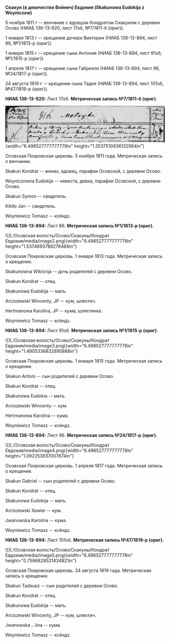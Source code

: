 **Скакун (в девичестве Войнич) Евдокия (Skakunowa Eudokija z
Woyniczow)**

5 ноября 1811 г -- венчание с вдовцом Кондратом Скакуном с деревни Осово
(НИАБ 136-13-920, лист 17об, №7/1811-б (ориг)).

1 января 1813 г -- крещение дочери Виктории (НИАБ 136-13-894, лист 86,
№1/1813-р (ориг)).

1 января 1815 г -- крещение сына Антония (НИАБ 136-13-894, лист 91об,
№1/1815-р (ориг)).

1 апреля 1817 г -- крещение сына Габриэля (НИАБ 136-13-894, лист 96,
№24/1817-р (ориг)).

24 августа 1819 г -- крещение сына Тадея (НИАБ 136-13-894, лист 101об,
№47/1819-р (ориг)).

**НИАБ 136-13-920:** Лист 17об. **Метрическая запись №7/1811-б (ориг).**

![](./media/00442ceea8cf26b627c854ec4f979d83409d197b.png){width="6.496527777777778in"
height="1.3537510936132984in"}

Осовская Покровская церковь. 5 ноября 1811 года. Метрическая запись о
венчании.

Skakun Kondrat -- жених, вдовец, парафии Осовской, с деревни Осово.

Woyniczowna Eudokija -- невеста, девка, парафии Осовской, с деревни
Осово.

Skakun Symon -- свидетель.

Kikiło Jan -- свидетель.

Woyniewicz Tomasz -- ксёндз.

**НИАБ 136-13-894:** Лист 86. **Метрическая запись №1/1813-р (ориг).**

![](./Осовская волость/Осово/Скакуны/Кондрат Евдокия/media/image2.png){width="6.496527777777778in"
height="1.5374693788276466in"}

Осовская Покровская церковь. 1 января 1813 года. Метрическая запись о
крещении.

Skakunowna Wiktorija -- дочь родителей с деревни Осовo.

Skakun Kondrat -- отец.

Skakunowa Eudokija -- мать.

Arciszewski Wincenty, JP -- кум, шляхтич.

Hertmanowa Karolina, JP -- кума, шляхтянка.

Woyniewicz Tomasz -- ксёндз.

**НИАБ 136-13-894:** Лист 91об. **Метрическая запись №1/1815-р (ориг).**

![](./Осовская волость/Осово/Скакуны/Кондрат Евдокия/media/image3.png){width="6.496527777777778in"
height="1.4905336832895888in"}

Осовская Покровская церковь. 1 января 1815 года. Метрическая запись о
крещении.

Skakun Antoni -- сын родителей с деревни Осовo.

Skakun Kondrat -- отец.

Skakunowa Eudokia -- мать.

Arciszewski Wincenty -- кум.

Hertmanowa Karolina -- кума.

Woyniewicz Tomasz -- ксёндз.

**НИАБ 136-13-894:** Лист 96. **Метрическая запись №24/1817-р (ориг).**

![](./Осовская волость/Осово/Скакуны/Кондрат Евдокия/media/image4.png){width="6.496527777777778in"
height="1.092253937007874in"}

Осовская Покровская церковь. 1 апреля 1817 года. Метрическая запись о
крещении.

Skakun Gabriel -- сын родителей с деревни Осовo.

Skakun Kondrat -- отец.

Skakunowa Eudokija -- мать.

Arciszewski Xawier -- кум.

Jwanowska Karolina -- кума.

Woyniewicz Tomasz -- ксёндз.

**НИАБ 136-13-894:** Лист 101об. **Метрическая запись №47/1819-р
(ориг).**

![](./Осовская волость/Осово/Скакуны/Кондрат Евдокия/media/image5.png){width="6.496527777777778in"
height="0.7596828521434821in"}

Осовская Покровская церковь. 24 августа 1819 года. Метрическая запись о
крещении.

Skakun Tadeusz -- сын родителей с деревни Осовo.

Skakun Kondrat -- отец.

Skakunowa Eudokija -- мать.

Arciszewski Wincenty, JP -- кум, шляхтич.

Jwanоwska ...lina -- кума.

Woyniewicz Tomasz -- ксёндз.
